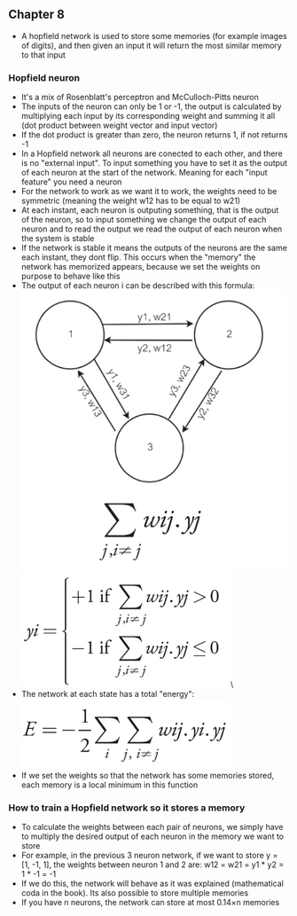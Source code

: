 ## Chapter 8

- A hopfield network is used to store some memories (for example images of digits), and then given an input it will return the most similar memory to that input

### Hopfield neuron

- It's a mix of Rosenblatt's perceptron and McCulloch-Pitts neuron
- The inputs of the neuron can only be 1 or -1, the output is calculated by multiplying each input by its corresponding weight and summing it all (dot product between weight vector and input vector)
- If the dot product is greater than zero, the neuron returns 1, if not returns -1
- In a Hopfield network all neurons are conected to each other, and there is no "external input". To input something you have to set it as the output of each neuron at the start of the network. Meaning for each "input feature" you need a neuron
- For the network to work as we want it to work, the weights need to be symmetric (meaning the weight w12 has to be equal to w21)
- At each instant, each neuron is outputing something, that is the output of the neuron, so to input something we change the output of each neuron and to read the output we read the output of each neuron when the system is stable
- If the network is stable it means the outputs of the neurons are the same each instant, they dont flip. This occurs when the "memory" the network has memorized appears, because we set the weights on purpose to behave like this
- The output of each neuron i can be described with this formula:
![hn1](imgs/hn1.png)
![hn2](imgs/hn2.png)\
- The network at each state has a total "energy":\
![hne](imgs/hne.png)
- If we set the weights so that the network has some memories stored, each memory is a local minimum in this function

### How to train a Hopfield network so it stores a memory

- To calculate the weights between each pair of neurons, we simply have to multiply the desired output of each neuron in the memory we want to store
- For example, in the previous 3 neuron network, if we want to store y = \[1, -1, 1], the weights between neuron 1 and 2 are: w12 = w21 = y1 * y2 = 1 * -1 = -1
- If we do this, the network will behave as it was explained (mathematical coda in the book). Its also possible to store multiple memories
- If you have n neurons, the network can store at most 0.14×n memories
